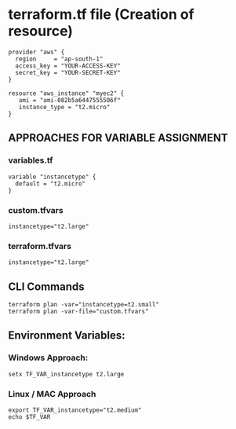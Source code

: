 # terraform.tf file (Creation of resource)
```
provider "aws" {
  region     = "ap-south-1"
  access_key = "YOUR-ACCESS-KEY"
  secret_key = "YOUR-SECRET-KEY"
}

resource "aws_instance" "myec2" {
   ami = "ami-082b5a6447555506f"
   instance_type = "t2.micro"
}
```
## APPROACHES FOR VARIABLE ASSIGNMENT
### variables.tf
```
variable "instancetype" {
  default = "t2.micro"
}
```

### custom.tfvars
```
instancetype="t2.large"
```

### terraform.tfvars
```
instancetype="t2.large"
```

## CLI Commands

```
terraform plan -var="instancetype=t2.small"
terraform plan -var-file="custom.tfvars"
```

## Environment Variables:

### Windows Approach:

```
setx TF_VAR_instancetype t2.large
```

### Linux / MAC Approach

```
export TF_VAR_instancetype="t2.medium"
echo $TF_VAR
```
